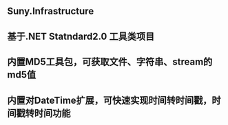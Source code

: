 ##  Suny.Infrastructure
## 基于.NET Statndard2.0 工具类项目
## 内置MD5工具包，可获取文件、字符串、stream的md5值
## 内置对DateTime扩展，可快速实现时间转时间戳，时间戳转时间功能
